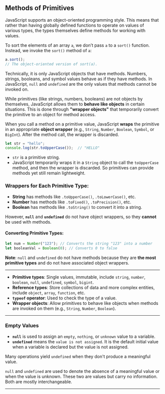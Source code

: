 ## Methods of Primitives

JavaScript supports an object-oriented programming style. This means that rather than having globally defined functions to operate on values of various types, the types themselves define methods for working with values.

To sort the elements of an array `a`, we don’t pass `a` to a `sort()` function. Instead, we invoke the `sort()` method of `a`:

```js
a.sort();
// The object-oriented version of sort(a).
```

Technically, it is only JavaScript objects that have methods. Numbers, strings, booleans, and symbol values behave as if they have methods. In JavaScript, `null` and `undefined` are the only values that methods cannot be invoked on.

While primitives (like strings, numbers, booleans) are not objects by themselves, JavaScript allows them to **behave like objects** in certain situations. This is done through **"wrapper objects"** that temporarily convert the primitive to an object for method access.

When you call a method on a primitive value, JavaScript **wraps** the primitive in an appropriate **object wrapper** (e.g., `String`, `Number`, `Boolean`, `Symbol`, or `BigInt`). After the method call, the wrapper is discarded.

```js
let str = "hello";
console.log(str.toUpperCase());  // "HELLO"
```

- `str` is a primitive string.
- JavaScript temporarily wraps it in a `String` object to call the `toUpperCase` method, and then the wrapper is discarded. So primitives can provide methods yet still remain lightweight.

### Wrappers for Each Primitive Type:

- **String** has methods like `.toUpperCase()`, `.toLowerCase()`, etc.
- **Number** has methods like `.toFixed()`, `.toPrecision()`, etc.
- **Boolean** has methods like `.toString()` to convert it into a string.

However, **`null`** and **`undefined`** do not have object wrappers, so they **cannot** be used with methods.

#### Converting Primitive Types:

```js
let num = Number("123"); // Converts the string "123" into a number
let booleanVal = Boolean(0); // Converts 0 to false
```

**Note**: `null` and `undefined` do not have methods because they are **the most primitive types** and do not have associated object wrappers.

---

- **Primitive types**: Single values, immutable, include `string`, `number`, `boolean`, `null`, `undefined`, `symbol`, `bigint`.
- **Reference types**: Store collections of data and more complex entities, include `object`, `array`, `function`, etc.
- **`typeof` operator**: Used to check the type of a value.
- **Wrapper objects**: Allow primitives to behave like objects when methods are invoked on them (e.g., `String`, `Number`, `Boolean`).

---

### Empty Values

- **`null`** is used to assign an `empty`, `nothing`, or `unknown` value to a variable.
- **`undefined`** means the `value is not assigned`. It is the default initial value when a variable is declared but the value is not assigned.

Many operations yield `undefined` when they don't produce a meaningful value.

`null` and `undefined` are used to denote the absence of a meaningful value or when the value is unknown. These two are values but carry no information. Both are mostly interchangeable.

---